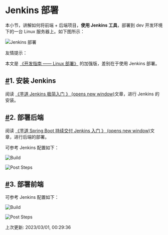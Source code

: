 # Jenkins 部署

本小节，讲解如何将前端 + 后端项目，**使用 Jenkins 工具**，部署到 dev 开发环境下的一台 Linux 服务器上。如下图所示：

![Jenkins 部署](https://doc.iocoder.cn/img/Linux%E9%83%A8%E7%BD%B2/01.png)

友情提示：

本文是 [《开发指南 —— Linux 部署》](https://doc.iocoder.cn/deployment-linux) 的加强版，差别在于使用 Jenkins 部署。

## [#](https://doc.iocoder.cn/deployment-jenkins/#_1-安装-jenkins)1. 安装 Jenkins

阅读 [《芋道 Jenkins 极简入门 》 (opens new window)](https://www.iocoder.cn/Jenkins/install/?yudao)文章，进行 Jenkins 的安装。

## [#](https://doc.iocoder.cn/deployment-jenkins/#_2-部署后端)2. 部署后端

阅读 [《芋道 Spring Boot 持续交付 Jenkins 入门 》 (opens new window)](https://www.iocoder.cn/Spring-Boot/Jenkins/?yudao)文章，进行后端的部署。

可参考 Jenkins 配置如下：

![Build](https://doc.iocoder.cn/img/Jenkins%E9%83%A8%E7%BD%B2/01.png)

![Post Steps](https://doc.iocoder.cn/img/Jenkins%E9%83%A8%E7%BD%B2/02.png)

## [#](https://doc.iocoder.cn/deployment-jenkins/#_3-部署前端)3. 部署前端

可参考 Jenkins 配置如下：

![Build](https://doc.iocoder.cn/img/Jenkins%E9%83%A8%E7%BD%B2/11.png)

![Post Steps](https://doc.iocoder.cn/img/Jenkins%E9%83%A8%E7%BD%B2/12.png)

上次更新: 2023/03/01, 00:29:36